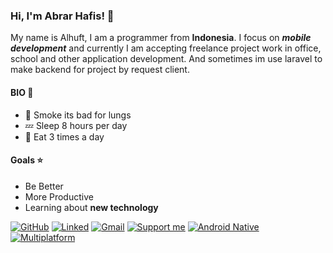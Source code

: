 
### Hi, I'm Abrar Hafis! 👋

My name is Alhuft, I am a programmer from <b>Indonesia</b>. I focus on <b><i>mobile development</b></i> and currently I am accepting
freelance project work in office, school and other application development. And sometimes im use laravel to make backend for project by request client.

#### BIO 💬
- :smoking: Smoke its bad for lungs 
- :zzz: Sleep 8 hours per day 
- :stew: Eat 3 times a day 

#### Goals :star:
- Be Better
- More Productive
- Learning about <b>new technology</b>

<a href="https://github.com/abraralhaf"><img alt="GitHub" src="https://img.shields.io/badge/Github-abraralhaf-green?label=GitHub&logo=github&logoColor=white"></a>
<a href="https://id.linkedin.com/in/abraralhaf"><img alt="Linked" src="https://img.shields.io/badge/Github-abraralhaf-blue?label=Linkedin&logo=linkedin&logoColor=white"></a>
<a href="mailto:abrarsteam@gmail.com"><img alt="Gmail" src="https://img.shields.io/badge/Github-abrarsteam@gmail.com-orange?label=Gmail&logo=gmail&logoColor=white"></a>
<a href="https://ko-fi.com/abraralhaf"><img alt="Support me" src="https://img.shields.io/badge/Github-Kofi-F16061?label=Supportme on&logo=kofi&logoColor=white"></a>
<a href=""><img alt="Android Native" src="https://img.shields.io/badge/Github-4.1.3-brightgreen?label=Android Native&logo=android&logoColor=brightgreen"></a>
<a href=""><img alt="Multiplatform" src="https://img.shields.io/badge/Github-3.0.2-blue?label=Flutter&logo=flutter&logoColor=blue"></a>

<!--
**abraralhaf/abraralhaf** is a ✨ _special_ ✨ repository because its `README.md` (this file) appears on your GitHub profile.


Here are some ideas to get you started:

- 🔭 I’m currently working on ...
- 🌱 I’m currently learning ...
- 👯 I’m looking to collaborate on ...
- 🤔 I’m looking for help with ...
- 💬 Ask me about ...
- 📫 How to reach me: ...
- 😄 Pronouns: ...
- ⚡ Fun fact: ...
-->
